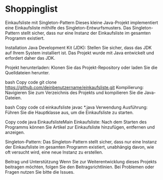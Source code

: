 # Shoppinglist

Einkaufsliste mit Singleton-Pattern
Dieses kleine Java-Projekt implementiert eine Einkaufsliste mithilfe des Singleton-Entwurfsmusters. Das Singleton-Pattern stellt sicher, dass nur eine Instanz der Einkaufsliste im gesamten Programm existiert.

Installation
Java Development Kit (JDK): Stellen Sie sicher, dass das JDK auf Ihrem System installiert ist. Das Projekt wurde mit Java entwickelt und erfordert daher das JDK.

Projekt herunterladen: Klonen Sie das Projekt-Repository oder laden Sie die Quelldateien herunter.

bash
Copy code
git clone https://github.com/deinbenutzername/einkaufsliste.git
Kompilierung: Navigieren Sie zum Verzeichnis des Projekts und kompilieren Sie die Java-Dateien.

bash
Copy code
cd einkaufsliste
javac *.java
Verwendung
Ausführung: Führen Sie die Hauptklasse aus, um die Einkaufsliste zu starten.

Copy code
java EinkaufslisteMain
Einkaufsliste: Nach dem Starten des Programms können Sie Artikel zur Einkaufsliste hinzufügen, entfernen und anzeigen.

Singleton-Pattern: Das Singleton-Pattern stellt sicher, dass nur eine Instanz der Einkaufsliste im gesamten Programm existiert, unabhängig davon, wie oft versucht wird, eine neue Instanz zu erstellen.

Beitrag und Unterstützung
Wenn Sie zur Weiterentwicklung dieses Projekts beitragen möchten, folgen Sie den Beitragsrichtlinien. Bei Problemen oder Fragen nutzen Sie bitte die Issues.
